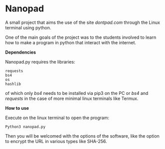 # Nanopad
A small project that aims the use of the site _dontpad.com_ through the Linux terminal using python.

One of the main goals of the project was to the students involved to learn how to make a program in python that interact with the internet.

**Dependencies**

Nanopad.py requires the libraries:
```
requests
bs4
os
hashlib
```
of which only _bs4_ needs to be installed via pip3 on the PC or _bs4_ and _requests_ in the case of more minimal linux terminals like Termux.

**How to use**

Execute on the linux terminal to open the program:
```
Python3 nanopad.py
```
Then you will be welcomed with the options of the software, like the option to encrypt the URL in various types like SHA-256.
